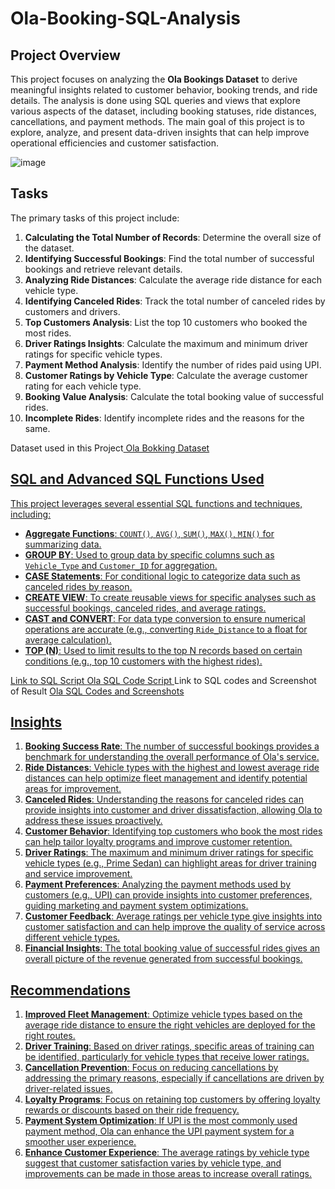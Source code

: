# Ola-Booking-SQL-Analysis
## Project Overview

This project focuses on analyzing the **Ola Bookings Dataset** to derive meaningful insights related to customer behavior, booking trends, and ride details. The analysis is done using SQL queries and views that explore various aspects of the dataset, including booking statuses, ride distances, cancellations, and payment methods. The main goal of this project is to explore, analyze, and present data-driven insights that can help improve operational efficiencies and customer satisfaction.

![image](https://github.com/user-attachments/assets/ab8ec42f-0e9a-457b-bb1b-a403b2f04fe0)


## Tasks

The primary tasks of this project include:

1. **Calculating the Total Number of Records**: Determine the overall size of the dataset.
2. **Identifying Successful Bookings**: Find the total number of successful bookings and retrieve relevant details.
3. **Analyzing Ride Distances**: Calculate the average ride distance for each vehicle type.
4. **Identifying Canceled Rides**: Track the total number of canceled rides by customers and drivers.
5. **Top Customers Analysis**: List the top 10 customers who booked the most rides.
6. **Driver Ratings Insights**: Calculate the maximum and minimum driver ratings for specific vehicle types.
7. **Payment Method Analysis**: Identify the number of rides paid using UPI.
8. **Customer Ratings by Vehicle Type**: Calculate the average customer rating for each vehicle type.
9. **Booking Value Analysis**: Calculate the total booking value of successful rides.
10. **Incomplete Rides**: Identify incomplete rides and the reasons for the same.

Dataset used in this Project<a href ="Bookings-100000-Rows.csv"> Ola Bokking Dataset

## SQL and Advanced SQL Functions Used

This project leverages several essential SQL functions and techniques, including:

- **Aggregate Functions**: `COUNT()`, `AVG()`, `SUM()`, `MAX()`, `MIN()` for summarizing data.
- **GROUP BY**: Used to group data by specific columns such as `Vehicle_Type` and `Customer_ID` for aggregation.
- **CASE Statements**: For conditional logic to categorize data such as canceled rides by reason.
- **CREATE VIEW**: To create reusable views for specific analyses such as successful bookings, canceled rides, and average ratings.
- **CAST and CONVERT**: For data type conversion to ensure numerical operations are accurate (e.g., converting `Ride_Distance` to a float for average calculation).
- **TOP (N)**: Used to limit results to the top N records based on certain conditions (e.g., top 10 customers with the highest rides).

 Link to SQL Script <a href = "Ola SQL Analytics Script.sql"> Ola SQL Code Script </a>
 Link to SQL codes and Screenshot of Result <a href = "OLA SQL ANALYSIS.pdf"> Ola SQL Codes and Screenshots
 
## Insights

1. **Booking Success Rate**: The number of successful bookings provides a benchmark for understanding the overall performance of Ola's service.
2. **Ride Distances**: Vehicle types with the highest and lowest average ride distances can help optimize fleet management and identify potential areas for improvement.
3. **Canceled Rides**: Understanding the reasons for canceled rides can provide insights into customer and driver dissatisfaction, allowing Ola to address these issues proactively.
4. **Customer Behavior**: Identifying top customers who book the most rides can help tailor loyalty programs and improve customer retention.
5. **Driver Ratings**: The maximum and minimum driver ratings for specific vehicle types (e.g., Prime Sedan) can highlight areas for driver training and service improvement.
6. **Payment Preferences**: Analyzing the payment methods used by customers (e.g., UPI) can provide insights into customer preferences, guiding marketing and payment system optimizations.
7. **Customer Feedback**: Average ratings per vehicle type give insights into customer satisfaction and can help improve the quality of service across different vehicle types.
8. **Financial Insights**: The total booking value of successful rides gives an overall picture of the revenue generated from successful bookings.

## Recommendations

1. **Improved Fleet Management**: Optimize vehicle types based on the average ride distance to ensure the right vehicles are deployed for the right routes.
2. **Driver Training**: Based on driver ratings, specific areas of training can be identified, particularly for vehicle types that receive lower ratings.
3. **Cancellation Prevention**: Focus on reducing cancellations by addressing the primary reasons, especially if cancellations are driven by driver-related issues.
4. **Loyalty Programs**: Focus on retaining top customers by offering loyalty rewards or discounts based on their ride frequency.
5. **Payment System Optimization**: If UPI is the most commonly used payment method, Ola can enhance the UPI payment system for a smoother user experience.
6. **Enhance Customer Experience**: The average ratings by vehicle type suggest that customer satisfaction varies by vehicle type, and improvements can be made in those areas to increase overall ratings.
